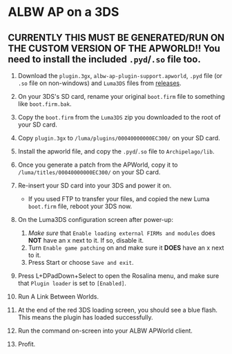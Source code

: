 # ALBW AP on a 3DS

## CURRENTLY THIS MUST BE GENERATED/RUN ON THE CUSTOM VERSION OF THE APWORLD!! You need to install the included `.pyd`/`.so` file too.

1. Download the `plugin.3gx`, `albw-ap-plugin-support.apworld`, `.pyd` file (or `.so` file on non-windows) and `Luma3DS` files from [releases](https://github.com/LittlestCube/albw-ap-plugin/releases/latest).

2. On your 3DS's SD card, rename your original `boot.firm` file to something like `boot.firm.bak`.

3. Copy the `boot.firm` from the `Luma3DS` zip you downloaded to the root of your SD card.

4. Copy `plugin.3gx` to `/luma/plugins/00040000000EC300/` on your SD card.

5. Install the apworld file, and copy the `.pyd`/`.so` file to `Archipelago/lib`.

6. Once you generate a patch from the APWorld, copy it to `/luma/titles/00040000000EC300/` on your SD card.

7. Re-insert your SD card into your 3DS and power it on.
	- If you used FTP to transfer your files, and copied the new Luma `boot.firm` file, reboot your 3DS now.

8. On the Luma3DS configuration screen after power-up:
	1. _Make sure_ that `Enable loading external FIRMs and modules` does **NOT** have an x next to it. If so, disable it.
	2. Turn `Enable game patching` on and make sure it **DOES** have an x next to it.
	3. Press Start or choose `Save and exit`.

9. Press L+DPadDown+Select to open the Rosalina menu, and make sure that `Plugin loader` is set to `[Enabled]`.

10. Run A Link Between Worlds.

11. At the end of the red 3DS loading screen, you should see a blue flash. This means the plugin has loaded successfully.

12. Run the command on-screen into your ALBW APWorld client.

13. Profit.